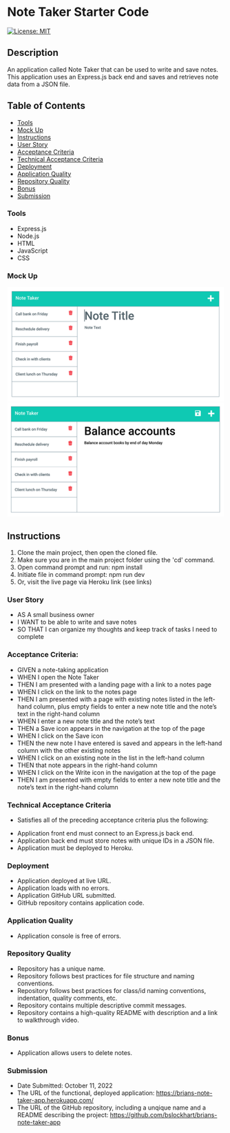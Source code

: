 # Note Taker Starter Code

[![License: MIT](https://img.shields.io/badge/License-MIT-yellow.svg)](https://opensource.org/licenses/MIT)

## Description
An application called Note Taker that can be used to write and save notes. This application uses an Express.js back end and saves and retrieves note data from a JSON file.

## Table of Contents
* [Tools](#tools)
* [Mock Up](#Mock-Up)
* [Instructions](#Instructions)
* [User Story](#User-Story)
* [Acceptance Criteria](#Acceptance-Criteria)
* [Technical Acceptance Criteria](#Technical-Acceptance-Criteria)
* [Deployment](#Deployment)
* [Application Quality](#Application-Quality)
* [Repository Quality](#Repository-Quality)
* [Bonus](#Bonus)
* [Submission](#Submission)

### Tools
- Express.js
- Node.js
- HTML
- JavaScript
- CSS

### Mock Up
![Team Generator HTML Webpage Screenshot](./assets/images/11-express-homework-demo-01.png)
![Team Generator HTML Webpage Screenshot](./assets/images/11-express-homework-demo-02.png)

## Instructions
1. Clone the main project, then open the cloned file.
2. Make sure you are in the main project folder using the 'cd' command.
3. Open command prompt and run: npm install
4. Initiate file in command prompt: npm run dev
5. Or, visit the live page via Heroku link (see links)

### User Story
* AS A small business owner
* I WANT to be able to write and save notes
* SO THAT I can organize my thoughts and keep track of tasks I need to complete

### Acceptance Criteria:
* GIVEN a note-taking application
* WHEN I open the Note Taker
* THEN I am presented with a landing page with a link to a notes page
* WHEN I click on the link to the notes page
* THEN I am presented with a page with existing notes listed in the left-hand column, plus empty fields to enter a new note title and the note’s text in the right-hand column
* WHEN I enter a new note title and the note’s text
* THEN a Save icon appears in the navigation at the top of the page
* WHEN I click on the Save icon
* THEN the new note I have entered is saved and appears in the left-hand column with the other existing notes
* WHEN I click on an existing note in the list in the left-hand column
* THEN that note appears in the right-hand column
* WHEN I click on the Write icon in the navigation at the top of the page
* THEN I am presented with empty fields to enter a new note title and the note’s text in the right-hand column

### Technical Acceptance Criteria
* Satisfies all of the preceding acceptance criteria plus the following:
- Application front end must connect to an Express.js back end.
- Application back end must store notes with unique IDs in a JSON file.
- Application must be deployed to Heroku.

### Deployment
* Application deployed at live URL.
* Application loads with no errors.
* Application GitHub URL submitted.
* GitHub repository contains application code.

### Application Quality
* Application console is free of errors.

### Repository Quality
* Repository has a unique name.
* Repository follows best practices for file structure and naming conventions.
* Repository follows best practices for class/id naming conventions, indentation, quality comments, etc.
* Repository contains multiple descriptive commit messages.
* Repository contains a high-quality README with description and a link to walkthrough video.

### Bonus
* Application allows users to delete notes.

### Submission
* Date Submitted: October 11, 2022
* The URL of the functional, deployed application: https://brians-note-taker-app.herokuapp.com/
* The URL of the GitHub repository, including a unqique name and a README describing the project: https://github.com/bslockhart/brians-note-taker-app